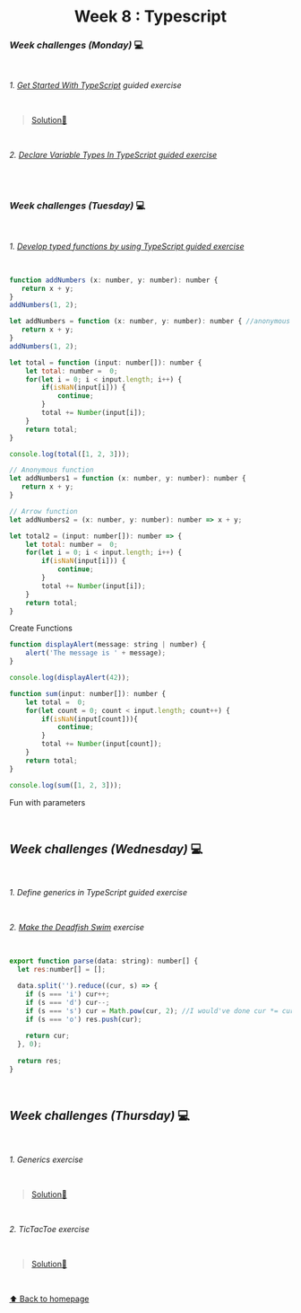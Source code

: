 <h1 align="center">Week 8 : Typescript</h1>

### _Week challenges (Monday)_ 💻

<br>

_1. [Get Started With TypeScript](https://docs.microsoft.com/en-us/learn/modules/typescript-get-started/) guided exercise_

<br>

  >[ Solution📝](https://github.com/21atalia/core-code-from-scratch-readme/tree/main/examples/TypeScriptGuide/Get_Started_With_TypeScript)
  
  <br>
  
_2. [Declare Variable Types In TypeScript guided exercise](https://docs.microsoft.com/en-us/learn/modules/typescript-declare-variable-types/)_

<br>

<br>

### _Week challenges (Tuesday)_ 💻

<br>

_1. [Develop typed functions by using TypeScript guided exercise](https://docs.microsoft.com/en-us/learn/modules/typescript-develop-typed-functions/)_

<br>

```js
function addNumbers (x: number, y: number): number {
   return x + y;
}
addNumbers(1, 2);

let addNumbers = function (x: number, y: number): number { //anonymous functions
   return x + y;
}
addNumbers(1, 2);

let total = function (input: number[]): number {
    let total: number =  0;
    for(let i = 0; i < input.length; i++) {
        if(isNaN(input[i])) {
            continue;
        }
        total += Number(input[i]);
    }
    return total;
}

console.log(total([1, 2, 3]));

// Anonymous function
let addNumbers1 = function (x: number, y: number): number {
   return x + y;
}

// Arrow function
let addNumbers2 = (x: number, y: number): number => x + y;

let total2 = (input: number[]): number => {
    let total: number =  0;
    for(let i = 0; i < input.length; i++) {
        if(isNaN(input[i])) {
            continue;
        }
        total += Number(input[i]);
    }
    return total;
}
```

Create Functions

```js
function displayAlert(message: string | number) {
    alert('The message is ' + message);
}

console.log(displayAlert(42));

function sum(input: number[]): number {
    let total =  0;
    for(let count = 0; count < input.length; count++) {
        if(isNaN(input[count])){
            continue;
        }
        total += Number(input[count]);
    }
    return total;
}

console.log(sum([1, 2, 3]));
```

Fun with parameters

<br>

## _Week challenges (Wednesday)_ 💻

<br>

_1. Define generics in TypeScript guided exercise_

<br>

_2. [Make the Deadfish Swim](https://www.codewars.com/kata/51e0007c1f9378fa810002a9/train/typescript) exercise_

<br>

```js
export function parse(data: string): number[] {
  let res:number[] = [];

  data.split('').reduce((cur, s) => {
    if (s === 'i') cur++;
    if (s === 'd') cur--;
    if (s === 's') cur = Math.pow(cur, 2); //I would've done cur *= cur;
    if (s === 'o') res.push(cur);
    
    return cur;
  }, 0);
  
  return res;
}
```
<br>

## _Week challenges (Thursday)_ 💻

<br>

_1. Generics exercise_

<br>

 >[ Solution📝](https://github.com/21atalia/core-code-from-scratch-readme/tree/main/examples/exercises/week8/Generics)

<br>

_2. TicTacToe exercise_

<br>

>[ Solution📝](https://github.com/21atalia/core-code-from-scratch-readme/tree/main/examples/exercises/week8/TicTacToe)

<br>

[⬆ Back to homepage](https://github.com/21atalia/core-code-from-scratch-readme/blob/main/README.md)<br>













